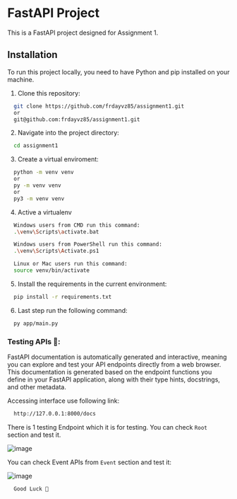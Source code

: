 
# FastAPI Project

This is a FastAPI project designed for Assignment 1.

## Installation

To run this project locally, you need to have Python and pip installed on your machine.

1. Clone this repository:
```bash
  git clone https://github.com/frdayvz85/assignment1.git
  or
  git@github.com:frdayvz85/assignment1.git
```   
2. Navigate into the project directory:
```bash
  cd assignment1
```   
3. Create a virtual enviroment:
```bash
  python -m venv venv
  or
  py -m venv venv
  or
  py3 -m venv venv
```
4. Active a virtualenv
```bash
  Windows users from CMD run this command:
  .\venv\Scripts\activate.bat

  Windows users from PowerShell run this command:
  .\venv\Scripts\Activate.ps1

  Linux or Mac users run this command:
  source venv/bin/activate
```  
5. Install the requirements in the current environment:
```bash
  pip install -r requirements.txt
```  
6. Last step run the following command:
```bash
  py app/main.py
```  


### Testing APIs 🚀:
FastAPI documentation is automatically generated and interactive, meaning you can explore and test your API endpoints directly from a web browser. This documentation is generated based on the endpoint functions you define in your FastAPI application, along with their type hints, docstrings, and other metadata.

Accessing interface use following link:
```bash
  http://127.0.0.1:8000/docs
```  

There is 1 testing Endpoint which it is for testing.
You can check `Root` section and test it.

![image](https://github.com/frdayvz85/python/assets/55210294/825dfd00-706b-436c-b2fe-8ab2b7349eae)

You can check Event APIs from ``Event`` section and test it:

![image](https://github.com/frdayvz85/python/assets/55210294/7609d150-8dfc-4547-8126-184d8ea03129)




```bash
  Good Luck 🚀
```  

